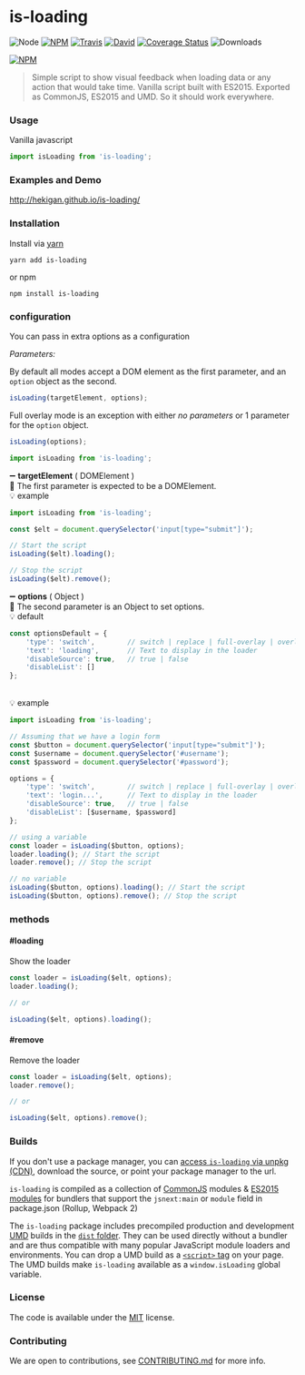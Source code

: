 # is-loading

![Node](https://img.shields.io/node/v/is-loading.svg?style=flat-square)
[![NPM](https://img.shields.io/npm/v/is-loading.svg?style=flat-square)](https://www.npmjs.com/package/is-loading)
[![Travis](https://img.shields.io/travis/hekigan/is-loading/master.svg?style=flat-square)](https://travis-ci.org/hekigan/is-loading)
[![David](https://img.shields.io/david/hekigan/is-loading.svg?style=flat-square)](https://david-dm.org/hekigan/is-loading)
[![Coverage Status](https://img.shields.io/coveralls/hekigan/is-loading.svg?style=flat-square)](https://coveralls.io/github/hekigan/is-loading)
![Downloads](https://img.shields.io/npm/dm/is-loading.svg)

[![NPM](https://nodei.co/npm/is-loading.png?downloads=true&downloadRank=true&stars=true)](https://nodei.co/npm/is-loading/)

> Simple script to show visual feedback when loading data or any action that would take time.
> Vanilla script built with ES2015.
> Exported as CommonJS, ES2015 and UMD. So it should work everywhere.

### Usage

Vanilla javascript

```js
import isLoading from 'is-loading';

```

### Examples and Demo

http://hekigan.github.io/is-loading/

### Installation

Install via [yarn](https://github.com/yarnpkg/yarn)

	yarn add is-loading

or npm

	npm install is-loading


### configuration

You can pass in extra options as a configuration

*Parameters:*

By default all modes accept a DOM element as the first parameter, and an `option` object as the second.

```js
isLoading(targetElement, options);
```

Full overlay mode is an exception with either *no parameters* or 1 parameter for the `option` object.

```js
isLoading(options);
```

```js
import isLoading from 'is-loading';
```

➖ **targetElement** ( DOMElement )
<br/> 📝 The first parameter is expected to be a DOMElement.
<br/> 💡 example

```js
import isLoading from 'is-loading';

const $elt = document.querySelector('input[type="submit"]');

// Start the script
isLoading($elt).loading();

// Stop the script
isLoading($elt).remove();
```
➖ **options** ( Object )
<br/> 📝 The second parameter is an Object to set options.
<br/> 💡 default
```js
const optionsDefault = {
    'type': 'switch',        // switch | replace | full-overlay | overlay
    'text': 'loading',       // Text to display in the loader
    'disableSource': true,   // true | false
    'disableList': []
};
```
<br/> 💡 example

```js
import isLoading from 'is-loading';

// Assuming that we have a login form
const $button = document.querySelector('input[type="submit"]');
const $username = document.querySelector('#username');
const $password = document.querySelector('#password');

options = {
    'type': 'switch',        // switch | replace | full-overlay | overlay
    'text': 'login...',      // Text to display in the loader
    'disableSource': true,   // true | false
    'disableList': [$username, $password]
};

// using a variable
const loader = isLoading($button, options);
loader.loading(); // Start the script
loader.remove(); // Stop the script

// no variable
isLoading($button, options).loading(); // Start the script
isLoading($button, options).remove(); // Stop the script
```

### methods

#### #loading

Show the loader

```js
const loader = isLoading($elt, options);
loader.loading();

// or

isLoading($elt, options).loading();
```

#### #remove

Remove the loader

```js
const loader = isLoading($elt, options);
loader.remove();

// or

isLoading($elt, options).remove();
```

### Builds

If you don't use a package manager, you can [access `is-loading` via unpkg (CDN)](https://unpkg.com/is-loading/), download the source, or point your package manager to the url.

`is-loading` is compiled as a collection of [CommonJS](http://webpack.github.io/docs/commonjs.html) modules & [ES2015 modules](http://www.2ality.com/2014/09/es6-modules-final.html) for bundlers that support the `jsnext:main` or `module` field in package.json (Rollup, Webpack 2)

The `is-loading` package includes precompiled production and development [UMD](https://github.com/umdjs/umd) builds in the [`dist` folder](https://unpkg.com/is-loading/dist/). They can be used directly without a bundler and are thus compatible with many popular JavaScript module loaders and environments. You can drop a UMD build as a [`<script>` tag](https://unpkg.com/is-loading) on your page. The UMD builds make `is-loading` available as a `window.isLoading` global variable.

### License

The code is available under the [MIT](LICENSE) license.

### Contributing

We are open to contributions, see [CONTRIBUTING.md](CONTRIBUTING.md) for more info.
